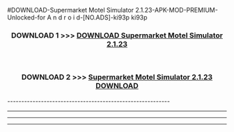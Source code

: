 #DOWNLOAD-Supermarket Motel Simulator 2.1.23-APK-MOD-PREMIUM-Unlocked-for A n d r o i d-[NO.ADS]-ki93p ki93p 



<div align="center">

<h3>DOWNLOAD 1 >>> <a href="https://t.co/FKmqrqFo6t??judul=Supermarket Motel Simulator 2.1.23">DOWNLOAD Supermarket Motel Simulator 2.1.23</a></h3><br>

<h3>DOWNLOAD 2 >>> <a href="https://t.co/FKmqrqFo6t??judul=Supermarket Motel Simulator 2.1.23">Supermarket Motel Simulator 2.1.23 DOWNLOAD </a></h3>

</div>
----------------------------------------------------------

----------------------------------------------------------

----------------------------------------------------------

----------------------------------------------------------



